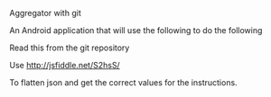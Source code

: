 Aggregator with git

An Android application that will use the following to do the following


Read this from the git repository

Use http://jsfiddle.net/S2hsS/

To flatten json and get the correct values for the instructions. 
